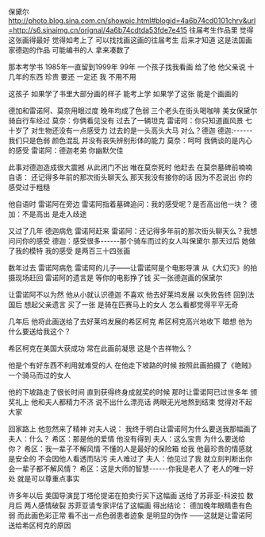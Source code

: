 保黛尔
http://photo.blog.sina.com.cn/showpic.html#blogid=4a6b74cd0101chrv&url=http://s6.sinaimg.cn/orignal/4a6b74cdtda53fde7e415
往届考生作品里  觉得这张画得最好
觉得如考上了  可以找找画这画的往届考生
后来才知道  这是法国画家德迦的作品
可能编书的人  拿来凑数了
 
那本考学书  1985年一直留到1999年
99年  一个孩子找我看画  给了他
他父亲说 十几年的东西  珍贵  要还 一定还
我  不用不用 
 
这孩子  如果学了书里大部分画的样子  能考上学
如果学了这张  能是个画画的
 
德加和雷诺阿、莫奈用眼过度
晚年均成了色弱
三个老头在街头喝咖啡  美女保黛尔骑自行车经过
莫奈：你俩看见没有  过去了一辆坦克
雷诺阿：你只知道画风景  七十岁了
        对生物还没有一点感受力   过去的是一头高头大马 
        对么？德迦
德迦:------我们只是色弱  颜色混乱  并没有丧失辨别形体的能力
莫奈：呵呵  我俩谈的是内心的感受 
雷诺阿：德迦老弟  你幽默欠佳
 
此事对德迦造成很大震撼  从此闭门不出
唯在莫奈死时  他赶去  在莫奈墓碑前喃喃自语：
还记得多年前的那次街头聊天么 
那天我没有接你的话
因为不忍说出  你的感受过于粗糙
 
他自语时  雷诺阿在旁边
雷诺阿指着墓碑追问：我的感受呢？是否高出他一块？
德加：不是高出  是走入歧途
 
又过了几年  德迦病危  雷诺阿赶来
雷诺阿：还记得多年前的那次街头聊天么？我想问问你的感受
德迦：感受很多------那个骑车而过的女人叫保黛尔 
      那天过后  她做了我的模特 
      我的感受 是两百三十四张画
 
数年过去  雷诺阿病危
雷诺阿的儿子——让雷诺阿是个电影导演
从《大幻灭》的拍摄现场赶回
雷诺阿的遗言是  等你的电影挣了钱  买一张德迦画的保黛尔 
  
让雷诺阿不以为然 他从小就认识德迦  不喜欢
他去好莱坞发展  以失败告终 
回到法国后  想起父亲遗言  买了一张
是骑在匹赛马上的女人 怎么看都觉得平平无奇
 
几年后  他将此画送给了去好莱坞发展的希区柯克
希区柯克高兴地收下  暗想  他为什么要送给我这个？
 
希区柯克在美国大获成功  常在此画前凝思
这是个吉祥物么？
 
他是个有好东西不利用就难受的人
在他走下坡路的时候  按照此画拍摄了《艳贼》
一个骑马而过的女人
 
他的下坡路走了很长时间  直到获得终身成就奖的时候
那时让雷诺阿已过世多年
颁奖礼上  他和夫人都精力不济 说不出什么漂亮话
两眼无光地熬到结束  觉得对不起大家
 
回家路上
他忽然来了精神  对夫人说：
我终于明白让雷诺阿为什么要送我那幅画了
夫人：什么？
希区：那是他的爱情  他没有得到
夫人：这么宝贵 为什么要送给你？
希区：我一辈子不解风情  不懂的人是最好的保险箱
     给我 他最珍贵的情感就是安全的 不会因他人看透而玷污
夫人难过了
夫人：他见过了我  就立刻判断出你会一辈子都不解风情？
希区：这是大师的智慧------你我是老人了
      老人的唯一好处  就是可以尊重点事实
 
许多年以后  美国导演昆丁塔伦提诺在拍卖行买下这幅画
送给了苏菲亚-科波拉
数月后
两人感情破裂
苏菲亚请专家评估了这幅画
得出结论：
德加晚年眼睛患有色弱  而此画色彩正常
看不出一点色弱患者迹象
是明显的伪作
——这就是让雷诺阿送给希区柯克的原因
 
 
 
 
  
 
 
 
 
 
 
 
